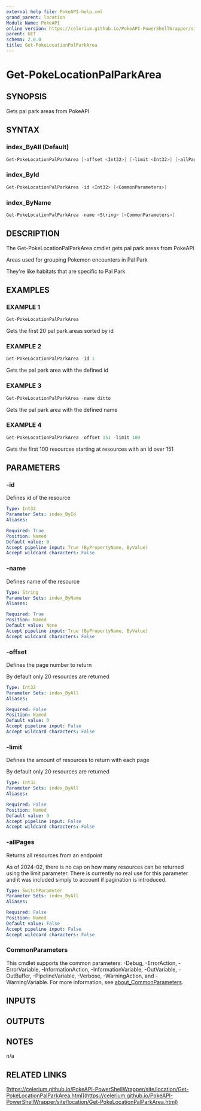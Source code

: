 ```yaml
---
external help file: PokeAPI-help.xml
grand_parent: location
Module Name: PokeAPI
online version: https://celerium.github.io/PokeAPI-PowerShellWrapper/site/location/Get-PokeLocationPalParkArea.html
parent: GET
schema: 2.0.0
title: Get-PokeLocationPalParkArea
---
```


# Get-PokeLocationPalParkArea

## SYNOPSIS
Gets pal park areas from PokeAPI

## SYNTAX

### index_ByAll (Default)
```powershell
Get-PokeLocationPalParkArea [-offset <Int32>] [-limit <Int32>] [-allPages] [<CommonParameters>]
```

### index_ById
```powershell
Get-PokeLocationPalParkArea -id <Int32> [<CommonParameters>]
```

### index_ByName
```powershell
Get-PokeLocationPalParkArea -name <String> [<CommonParameters>]
```

## DESCRIPTION
The Get-PokeLocationPalParkArea cmdlet gets pal park areas from PokeAPI

Areas used for grouping Pokemon encounters in Pal Park

They're like habitats that are specific to Pal Park

## EXAMPLES

### EXAMPLE 1
```powershell
Get-PokeLocationPalParkArea
```

Gets the first 20 pal park areas sorted by id

### EXAMPLE 2
```powershell
Get-PokeLocationPalParkArea -id 1
```

Gets the pal park area with the defined id

### EXAMPLE 3
```powershell
Get-PokeLocationPalParkArea -name ditto
```

Gets the pal park area with the defined name

### EXAMPLE 4
```powershell
Get-PokeLocationPalParkArea -offset 151 -limit 100
```

Gets the first 100 resources starting at resources with
an id over 151

## PARAMETERS

### -id
Defines id of the resource

```yaml
Type: Int32
Parameter Sets: index_ById
Aliases:

Required: True
Position: Named
Default value: 0
Accept pipeline input: True (ByPropertyName, ByValue)
Accept wildcard characters: False
```

### -name
Defines name of the resource

```yaml
Type: String
Parameter Sets: index_ByName
Aliases:

Required: True
Position: Named
Default value: None
Accept pipeline input: True (ByPropertyName, ByValue)
Accept wildcard characters: False
```

### -offset
Defines the page number to return

By default only 20 resources are returned

```yaml
Type: Int32
Parameter Sets: index_ByAll
Aliases:

Required: False
Position: Named
Default value: 0
Accept pipeline input: False
Accept wildcard characters: False
```

### -limit
Defines the amount of resources to return with each page

By default only 20 resources are returned

```yaml
Type: Int32
Parameter Sets: index_ByAll
Aliases:

Required: False
Position: Named
Default value: 0
Accept pipeline input: False
Accept wildcard characters: False
```

### -allPages
Returns all resources from an endpoint

As of 2024-02, there is no cap on how many resources can be
returned using the limit parameter.
There is currently no real
use for this parameter and it was included simply to account if
pagination is introduced.

```yaml
Type: SwitchParameter
Parameter Sets: index_ByAll
Aliases:

Required: False
Position: Named
Default value: False
Accept pipeline input: False
Accept wildcard characters: False
```

### CommonParameters
This cmdlet supports the common parameters: -Debug, -ErrorAction, -ErrorVariable, -InformationAction, -InformationVariable, -OutVariable, -OutBuffer, -PipelineVariable, -Verbose, -WarningAction, and -WarningVariable. For more information, see [about_CommonParameters](http://go.microsoft.com/fwlink/?LinkID=113216).

## INPUTS

## OUTPUTS

## NOTES
n/a

## RELATED LINKS

[https://celerium.github.io/PokeAPI-PowerShellWrapper/site/location/Get-PokeLocationPalParkArea.html](https://celerium.github.io/PokeAPI-PowerShellWrapper/site/location/Get-PokeLocationPalParkArea.html)

